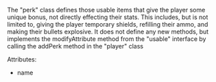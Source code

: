 The "perk" class defines those usable items that give the player some unique bonus, not directly effecting their stats.
This includes, but is not limited to, giving the player temporary shields, refilling their ammo, and making their bullets explosive.
It does not define any new methods, but implements the modifyAttribute method from the "usable" interface 
by calling the addPerk method in the "player" class

Attributes:
<ul>
  <li>name</li>
</ul>
